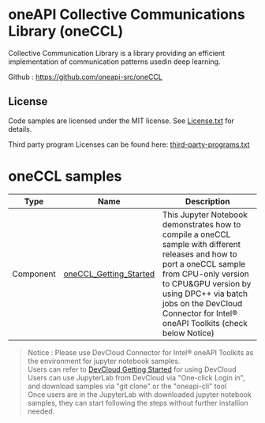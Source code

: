 # oneAPI Collective Communications Library (oneCCL)

Collective Communication Library is a library providing an efficient implementation of communication patterns usedin deep learning.

Github : https://github.com/oneapi-src/oneCCL

## License  
Code samples are licensed under the MIT license. See
[License.txt](https://github.com/oneapi-src/oneAPI-samples/blob/master/License.txt) for details.

Third party program Licenses can be found here: [third-party-programs.txt](https://github.com/oneapi-src/oneAPI-samples/blob/master/third-party-programs.txt)

# oneCCL samples

| Type      | Name                 | Description                                                  |
| --------- | ----------------------- | ------------------------------------------------------------ |
| Component | [oneCCL_Getting_Started](oneCCL_Getting_Started.ipynb) |This Jupyter Notebook demonstrates how to compile a oneCCL sample with different releases and how to port a oneCCL sample from CPU-only version to CPU&GPU version by using DPC++ via batch jobs on the DevCloud Connector for Intel® oneAPI Toolkits (check below Notice)|
>  Notice : Please use DevCloud Connector for Intel® oneAPI Toolkits as the environment for jupyter notebook samples. \
Users can refer to [DevCloud Getting Started](https://devcloud.intel.com/oneapi/get-started/) for using DevCloud \
Users can use JupyterLab from DevCloud via "One-click Login in", and download samples via "git clone" or the "oneapi-cli" tool \
Once users are in the JupyterLab with downloaded jupyter notebook samples, they can start following the steps without further installion needed.
